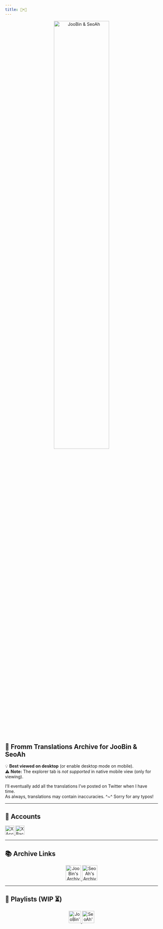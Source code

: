```yaml
---
title: 🐣☀️🦭
---
```


<p align="center">
  <img src="joobinseoah.png" alt="JooBin & SeoAh" width="60%">
</p>

## 🌸 **Fromm Translations Archive for JooBin & SeoAh**  

💡 **Best viewed on desktop** (or enable desktop mode on mobile).  
⚠️ **Note:** The explorer tab is *not supported* in native mobile view (only for viewing).  

I’ll eventually add all the translations I’ve posted on Twitter when I have time.  
As always, translations may contain inaccuracies. ^~^ Sorry for any typos!  

---

## 📌 **Accounts**  
<p>
  <a href="https://x.com/bossbabyjoobin">
    <img src="x_icon.png" alt="X Account" width="30">
  </a>  
  <a href="https://x.com/crybabyjoobin">
    <img src="x_icon.png" alt="X Backup Account" width="30">
  </a>
</p>

---

## 📚 **Archive Links**  

<p align="center">
  <a href="https://bit.ly/JooBin-s18">
    <img src="drive_icon.png" alt="JooBin's Archive" width="50">
  </a>  
  <a href="https://bit.ly/SeoAh-s23">
    <img src="drive_icon.png" alt="SeoAh's Archive" width="50">
  </a>
</p>

---

## 🎵 **Playlists (WIP ⏳)**  

<p align="center">
  <a href="https://open.spotify.com/playlist/6LvVrn9f1GD9MqBYBALmiH?si=9j0ghErWRIOu9YQD90uSvw">
    <img src="spotify_icon.png" alt="JooBin's Playlist" width="40">
  </a>  
  <a href="https://open.spotify.com/playlist/0hb43YymGmg7vPdjS2NQcC?si=DsFWEFw1RgOAFYQKcsIPMA">
    <img src="spotify_icon.png" alt="SeoAh's Playlist" width="40">
  </a>
</p>
